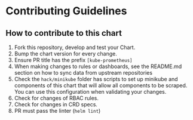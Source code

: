 # Contributing Guidelines
## How to contribute to this chart
1. Fork this repository, develop and test your Chart.
1. Bump the chart version for every change.
1. Ensure PR title has the prefix `[kube-prometheus]`
1. When making changes to rules or dashboards, see the README.md section on how to sync data from upstream repositories
1. Check the `hack/minikube` folder has scripts to set up minikube and components of this chart that will allow all components to be scraped. You can use this configuration when validating your changes.
1. Check for changes of RBAC rules.
1. Check for changes in CRD specs.
1. PR must pass the linter (`helm lint`)